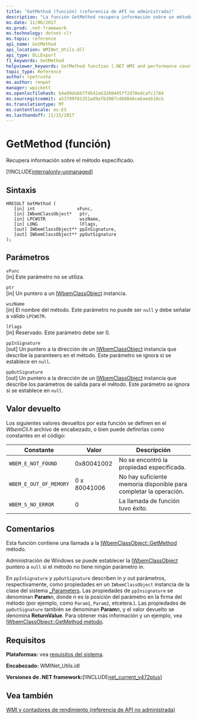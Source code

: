 ```yaml
---
title: "GetMethod (función) (referencia de API no administrada)"
description: "La función GetMethod recupera información sobre un método."
ms.date: 11/06/2017
ms.prod: .net-framework
ms.technology: dotnet-clr
ms.topic: reference
api_name: GetMethod
api_location: WMINet_Utils.dll
api_type: DLLExport
f1_keywords: GetMethod
helpviewer_keywords: GetMethod function [.NET WMI and performance counters]
topic_type: Reference
author: rpetrusha
ms.author: ronpet
manager: wpickett
ms.openlocfilehash: b4e89dabb7f4542a63260445ff2d70edcafc1784
ms.sourcegitcommit: a53799f81351ad9afb3007cd68846ce6aeeb10cb
ms.translationtype: MT
ms.contentlocale: es-ES
ms.lasthandoff: 11/15/2017
---
```

# <a name="getmethod-function"></a>GetMethod (función)
Recupera información sobre el método especificado.

[!INCLUDE[internalonly-unmanaged](../../../../includes/internalonly-unmanaged.md)]
    
## <a name="syntax"></a>Sintaxis  
  
```  
HRESULT GetMethod (
   [in] int                vFunc, 
   [in] IWbemClassObject*   ptr, 
   [in] LPCWSTR             wszName,
   [in] LONG                lFlags,
   [out] IWbemClassObject** ppInSignature,
   [out] IWbemClassObject** ppOutSignature
); 
```  

## <a name="parameters"></a>Parámetros

`vFunc`  
[in] Este parámetro no se utiliza.

`ptr`  
[in] Un puntero a un [IWbemClassObject](https://msdn.microsoft.com/library/aa391433%28v=vs.85%29.aspx) instancia.

`wszName`  
[in] El nombre del método. Este parámetro no puede ser `null` y debe señalar a válido `LPCWSTR`.

`lFlags`  
[in] Reservado. Este parámetro debe ser 0.

`ppInSignature`   
[out] Un puntero a la dirección de un [IWbemClassObject](https://msdn.microsoft.com/library/aa391433%28v=vs.85%29.aspx) instancia que describe la paramteers en el método. Este parámetro se ignora si se establece en `null`. 

`ppOutSignature`  
[out] Un puntero a la dirección de un [IWbemClassObject](https://msdn.microsoft.com/library/aa391433%28v=vs.85%29.aspx) instancia que describe los parámetros de salida para el método. Este parámetro se ignora si se establece en `null`. 

## <a name="return-value"></a>Valor devuelto

Los siguientes valores devueltos por esta función se definen en el *WbemCli.h* archivo de encabezado, o bien puede definirlas como constantes en el código:

|Constante  |Valor  |Descripción  |
|---------|---------|---------|
|`WBEM_E_NOT_FOUND` | 0x80041002 | No se encontró la propiedad especificada. |
|`WBEM_E_OUT_OF_MEMORY` | 0 x 80041006 | No hay suficiente memoria disponible para completar la operación. |
|`WBEM_S_NO_ERROR` | 0 | La llamada de función tuvo éxito.  |
  
## <a name="remarks"></a>Comentarios

Esta función contiene una llamada a la [IWbemClassObject::GetMethod](https://msdn.microsoft.com/library/aa391443(v=vs.85).aspx) método.

Administración de Windows se puede establecer la [IWbemClassObject](https://msdn.microsoft.com/library/aa391433%28v=vs.85%29.aspx) puntero a `null` si el método no tiene ningún parámetro in.

En `ppInSignature` y `ppOutSignature` describen in y out parámetros, respectivamente, como propiedades en un `IWbemClassObject` instancia de la clase del sistema [_Parameters](https://msdn.microsoft.com/library/aa394667(v=vs.85).aspx). Las propiedades de `ppInsignature` se denominan **Param***n*, donde  *n*  es la posición del parámetro en la firma del método (por ejemplo, como `Param1`, `Param2`, etcetera.). Las propiedades de `ppOutSignature` también se denominan **Param***n*, y el valor devuelto se denomina **ReturnValue**. Para obtener más información y un ejemplo, vea [IWbemClassObject::GetMethod método](https://msdn.microsoft.com/library/aa391443(v=vs.85).aspx).

## <a name="requirements"></a>Requisitos  
**Plataformas:** vea [requisitos del sistema](../../../../docs/framework/get-started/system-requirements.md).  
  
 **Encabezado:** WMINet_Utils.idl  
  
 **Versiones de .NET framework:**[!INCLUDE[net_current_v472plus](../../../../includes/net-current-v472plus.md)]  
  
## <a name="see-also"></a>Vea también  
[WMI y contadores de rendimiento (referencia de API no administrada)](index.md)
